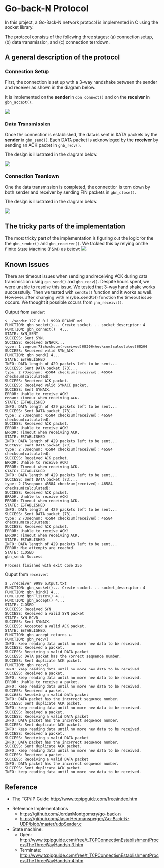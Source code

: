 # Go-back-N Protocol

In this project, a Go-Back-N network protocol is implemented in C using the socket library. 

The protocol consists of the following three stages: (a)  connection setup, (b) data transmission, and (c) connection teardown.

## A general description of the protocol

### Connection Setup

First, the connection is set up with a 3-way handshake between the sender and receiver as shown in the diagram below.

It is implemented on the **sender**  in `gbn_connect()`  and  on the **receiver** in `gbn_accept()`.

![](https://raw.githubusercontent.com/mw866/go-back-n/master/images/connection_setup.JPG)

### Data Transmission

Once the connection is established, the data is sent in DATA packets by the **sender** in `gbn_send()`. Each DATA packet is acknowleged by the **receiver** by sending an ACK packet in `gnb_recv()`.

The design is illustrated in the diagram below.

![](https://raw.githubusercontent.com/mw866/go-back-n/master/images/data_transmission.JPG)

### Connection Teardown

One the data transmission is completed, the connection is torn down by both sender and receiver by sending FIN packets in `gbn_close()`.

The design is illustrated in the diagram below.

![](https://raw.githubusercontent.com/mw866/go-back-n/master/images/connection_teardown.JPG)

## The tricky parts of the implementation

The most tricky part of the implementation is figuring out the logic for the the `gbn_sender()` and `gbn_receiver()`. 
We tackled this by relying on the Finite State Machine (FSM) as below:
![](https://raw.githubusercontent.com/mw866/go-back-n/master/images/gbn-fsm.JPG)

## Known Issues

There are timeout issues when sending and receiving ACK during data transmission using `gun_send()` and `gbn_recv()`. Despite hours spent, we were unable to resolve this issue. We tested that 3-way hand shake works successfully. Then we tested with `sendto()` function and it works as well. However, after changing with maybe_sendto() function the timeout issue occurs. We thought it possible occurs from `gnn_receive().`

Output from `sender`:

```
$ ./sender 127.0.0.1 9999 README.md
FUNCTION: gbn_socket()... Create socket.... socket_descriptor: 4
FUNCTION: gbn_connect()  4...
STATE: SYN_SENT
SUCCESS: Sent SYN.
SUCCESS: Received SYNACK...
type: 1	seqnum:73checksum(received)65206checksum(calculated)65206
SUCCESS: Received valid SYN_ACK!
FUNCTION: gbn_send() 4...
STATE: ESTABLISHED
INFO: DATA length of 429 packets left to be sent...
SUCCESS: Sent DATA packet (73)...
type: 2	73seqnum: 46584	checksum(received): 46584	checksum(calculated): 
SUCCESS: Received ACK packet.
SUCCESS: Received valid SYNACK packet.
SUCCESS: Sent SYNACK.
ERROR: Unable to receive ACK!
ERROR: Timeout when receiving ACK.
STATE: ESTABLISHED
INFO: DATA length of 429 packets left to be sent...
SUCCESS: Sent DATA packet (73)...
type: 2	73seqnum: 46584	checksum(received): 46584	checksum(calculated): 
SUCCESS: Received ACK packet.
ERROR: Unable to receive ACK!
ERROR: Timeout when receiving ACK.
STATE: ESTABLISHED
INFO: DATA length of 429 packets left to be sent...
SUCCESS: Sent DATA packet (73)...
type: 2	73seqnum: 46584	checksum(received): 46584	checksum(calculated): 
SUCCESS: Received ACK packet.
ERROR: Unable to receive ACK!
ERROR: Timeout when receiving ACK.
STATE: ESTABLISHED
INFO: DATA length of 429 packets left to be sent...
SUCCESS: Sent DATA packet (73)...
type: 2	73seqnum: 46584	checksum(received): 46584	checksum(calculated): 
SUCCESS: Received ACK packet.
ERROR: Unable to receive ACK!
ERROR: Timeout when receiving ACK.
STATE: ESTABLISHED
INFO: DATA length of 429 packets left to be sent...
SUCCESS: Sent DATA packet (73)...
type: 2	73seqnum: 46584	checksum(received): 46584	checksum(calculated): 
SUCCESS: Received ACK packet.
ERROR: Unable to receive ACK!
ERROR: Timeout when receiving ACK.
STATE: ESTABLISHED
INFO: DATA length of 429 packets left to be sent...
ERROR: Max attempts are reached.
STATE: CLOSED
gbn_send: Success

Process finished with exit code 255
```

Ouput from `receiver`:

```
$ ./receiver 9999 output.txt
FUNCTION: gbn_socket()... Create socket.... socket_descriptor: 4
FUNCTION: gbn_bind() 4...
FUNCTION: gbn_listen() 4...
FUNCTION: gbn_accept() 4...
STATE: CLOSED
SUCCESS: Received SYN
SUCCESS: Received a valid SYN packet
STATE: SYN_RCVD
SUCCESS: Sent SYNACK.
SUCCESS: Accepted a valid ACK packet.
STATE: ESTABLISHED.
FUNCTION: gbn_accept returns 4.
FUNCTION: gbn_recv()
INFO: keep reading data until no more new data to be received.
SUCCESS: Received a packet.
SUCCESS: Receiving a valid DATA packet
SUCCESS: DATA packet has the correct sequence number.
SUCCESS: Sent duplicate ACK packet.
FUNCTION: gbn_recv()
INFO: keep reading data until no more new data to be received.
SUCCESS: Received a packet.
INFO: keep reading data until no more new data to be received.
ERROR: Unable to receive a packet.
INFO: keep reading data until no more new data to be received.
SUCCESS: Received a packet.
SUCCESS: Receiving a valid DATA packet
INFO: DATA packet has the incorrect sequence number.
SUCCESS: Sent duplicate ACK packet.
INFO: keep reading data until no more new data to be received.
SUCCESS: Received a packet.
SUCCESS: Receiving a valid DATA packet
INFO: DATA packet has the incorrect sequence number.
SUCCESS: Sent duplicate ACK packet.
INFO: keep reading data until no more new data to be received.
SUCCESS: Received a packet.
SUCCESS: Receiving a valid DATA packet
INFO: DATA packet has the incorrect sequence number.
SUCCESS: Sent duplicate ACK packet.
INFO: keep reading data until no more new data to be received.
SUCCESS: Received a packet.
SUCCESS: Receiving a valid DATA packet
INFO: DATA packet has the incorrect sequence number.
SUCCESS: Sent duplicate ACK packet.
INFO: keep reading data until no more new data to be received.
```



## Reference

- The TCP/IP Guide: http://www.tcpipguide.com/free/index.htm

* Reference Implementations
  * https://github.com/JordanMontgomery/go-back-n
  * https://github.com/JasonHettmansperger/Go-Back-N-UDP/blob/master/udpSender.c
* State machine:
    * Open: http://www.tcpipguide.com/free/t_TCPConnectionEstablishmentProcessTheThreeWayHandsh-3.htm
    * Terminate: http://www.tcpipguide.com/free/t_TCPConnectionEstablishmentProcessTheThreeWayHandsh-4.htm
